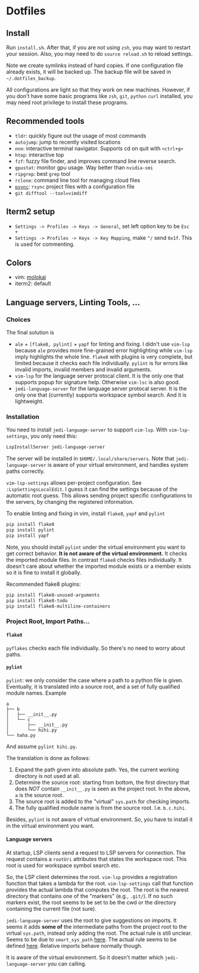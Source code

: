 # Dotfiles

## Install

Run `install.sh`. After that, if you are not using `zsh`, you may want to restart your session. 
Also, you may need to do `source reload.sh` to reload settings.

Note we create symlinks instead of hard copies. If one configuration file already exists, it will be backed up.
The backup file will be saved in `~/.dotfiles_backup`.

All configurations are light so that they work on new machines. 
However, if you don't have some basic programs like `zsh`, `git`, `python` `curl` installed, 
you may need root privilege to install these programs.

## Recommended tools

* `tldr`: quickly figure out the usage of most commands
* `autojump`: jump to recently visited locations
* `nnn`: interactive terminal navigator. Supports cd on quit with `<ctrl+g>`
* `htop`: interactive top
* `fzf`: fuzzy file finder, and improves command line reverse search.
* `gpustat`: monitor gpu usage. Way better than `nvidia-smi`
* `ripgrep`: best `grep` tool
* `rclone`: command line tool for managing cloud files
* [`psync`](https://github.com/lazywei/psync): `rsync` project files with a configuration file
* `git difftool --tool=vimdiff`

## Iterm2 setup

* `Settings -> Profiles -> Keys -> General`, set left option key to be `Esc +`
* `Settings -> Profiles -> Keys -> Key Mapping`, make `^/` send `0x1f`. This is used for commenting. 

## Colors

* vim: [molokai](https://github.com/tomasr/molokai)
* iterm2: default

## Language servers, Linting Tools, ...

### Choices

The final solution is 

* `ale` + `[flake8, pylint]` + `yapf` for linting and fixing. I didn't use `vim-lsp` because `ale` provides more fine-grained error highlighting while `vim-lsp` imply highlights the whole line. `flake8` with plugins is very complete, but limited because it checks each file individually. `pylint` is for errors like invalid imports, invalid members and invalid arguments.
* `vim-lsp` for the language server protocal client. It is the only one that supports popup for signature help. Otherwise `vim-lsc` is also good.
* `jedi-language-server` for the language server protocal server. It is the only one that (currently) supports workspace symbol search. And it is lightweight.

### Installation


You need to install `jedi-language-server` to support `vim-lsp`. With `vim-lsp-settings`, you only need this:

```bash
LspInstallServer jedi-language-server
```

The server will be installed in `$HOME/.local/share/servers`. Note that `jedi-language-server` is aware of your virtual environment, and handles system paths correctly.

`vim-lsp-settings` allows per-project configuration. See `:LspSettingsLocalEdit`. I guess it can find the settings because of the automatic root guess. This allows sending project specific configurations to the servers, by changing the registered information.

To enable linting and fixing in vim, install `flake8`, `yapf` and `pylint`

```bash
pip install flake8
pip install pylint
pip install yapf
```

Note, you should install `pylint` under the virtual environment you want to get correct behavior. **It is not aware of the virtual environment.** It checks the imported module files. In contrast `flake8` checks files individually. It doesn't care about whether the imported module exists or a member exists so it is fine to install it globally.

Recommended flake8 plugins:

```bash
pip install flake8-unused-arguments
pip install flake8-todo
pip install flake8-multiline-containers
```

### Project Root, Import Paths...

#### `flake8`

`pyflakes` checks each file individually. So there's no need to worry about paths.

#### `pylint`

`pylint`: we only consider the case where a path to a python file is given. Eventually, it is translated into a source root, and a set of fully qualified module names. Example

```
a
├── b
│   ├── __init__.py
│   └── c
│       ├── __init__.py
│       └── hihi.py
└── haha.py

```

And assume `pylint hihi.py`.

The translation is done as follows:

1. Expand the path given into absolute path. Yes, the current working directory is not used at all.
2. Determine the source root: starting from bottom, the first directory that does *NOT* contain `__init__.py` is seen as the project root. In the above, `a` is the source root.
3. The source root is added to the "virtual" `sys.path` for checking imports.
4. The fully qualified module name is from the source root. I.e. `b.c.hihi`.

Besides, `pylint` is not aware of virtual environment. So, you have to install it in the virtual environment you want.

#### Language servers

At startup, LSP clients send a request to LSP servers for connection. The request contains a `rootUri` attributes that states the workspace root. This root is used for workspace symbol search etc.

So, the LSP client determines the root. `vim-lsp` provides a registration function that takes a lambda for the root. `vim-lsp-settings` call that function provides the actual lambda that computes the root. The root is the nearest directory that contains one of the "markers" (e.g., `.git/`). If no such markers exist, the root seems to be set to be the cwd or the directory containing the current file (not sure).

`jedi-language-server` uses the root to give suggestions on imports. It seems it adds **some of** the intermediate paths from the project root to the virtual `sys.path`, instead only adding the root. The actual rule is still unclear. Seems to be due to `smart_sys_path` [here](https://jedi.readthedocs.io/en/latest/docs/api.html#jedi.Project). The actual rule seems to be defined [here](https://github.com/davidhalter/jedi/blob/44d77523b387e008a6d228c9641df95cb08233dc/jedi/api/project.py#L202). Relative imports behave normally though.

It is aware of the virtual environment. So it doesn't matter which `jedi-language-server` you can calling.

